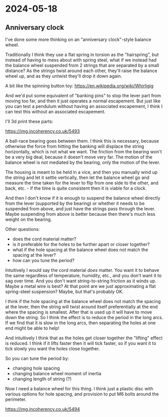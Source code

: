 # 2024-05-18

## Anniversary clock

I've done some more thinking on an "anniversary clock"-style balance wheel.

Traditionally I think they use a flat spring in torsion as the "hairspring", but
instead of having to mess about with spring steel, what if we instead had the balance
wheel suspended from 2 strings that are separated by a small distance? As the strings twist around
each other, they'll raise the balance wheel up, and as they untwist they'll drop it down again.

A bit like the spinning button toy: https://en.wikipedia.org/wiki/Whirligig

And we'd put some equivalent of "banking pins" to stop the lever part from moving too far, and
then it just operates a normal escapement. But just like you can test a pendulum without having
an associated escapement, I think I can test this without an associated escapement.

I'll 3d print these parts:

https://img.incoherency.co.uk/5493

A ball-race bearing goes between them. I think this is necessary, because otherwise the force
from hitting the banking will displace the string horizontally, which is not what we want.
The friction from the bearing won't be a very big deal, because it doesn't move very far.
The motion of the balance wheel is not mediated by the bearing, only the motion of the lever.

The housing is meant to be held in a vice, and then you manually wind up the string and let it settle
vertically, then let the balance wheel go and measure the time taken for the lever to flip from one
side to the other, and back, etc. - if the time is quite consistent then it is viable for a clock.

And then I don't know if it is enough to suspend the balance wheel directly from the lever (supported
by the bearing) or whether it needs to be suspended from above, and just have the strings pass
through the lever. Maybe suspending from above is better because then there's much less weight
on the bearing.

Other questions:

 * does the cord material matter?
 * is it preferable for the holes to be further apart or closer together?
 * what if the hole spacing at the balance wheel does not match the spacing at the lever?
 * how can you tune the period?

Intuitively I would say the cord material *does* matter. You want it to behave the same regardless of temperature,
humidity, etc., and you don't want it to sag over time. And you don't want string-to-string friction as it
winds up. Maybe a metal wire is best? At that point are we just approximating a flat spring-steel suspension?
Maybe, but that's probably OK.

I think if the hole spacing at the balance wheel does not match the spacing at the lever, then the string will twist
around itself preferentially at the end where the spacing is smallest. After that is used up it will have to move
down the string. So I think the effect is to reduce the period in the long arcs. If we find that it is slow in the long
arcs, then separating the holes at one end might be able to help!

And intuitively I think that as the holes get closer together the "lifting" effect is reduced. I think if it lifts
faster then it will tick faster, so if you want it to tick slowly you want the holes close together.

So you can tune the period by:

 * changing hole spacing
 * changing balance wheel moment of inertia
 * changing length of string (?)

Now I need a balance wheel for this thing. I think just a plastic disc with various options for hole spacing, and
provision to put M6 bolts around the perimeter.

https://img.incoherency.co.uk/5494
